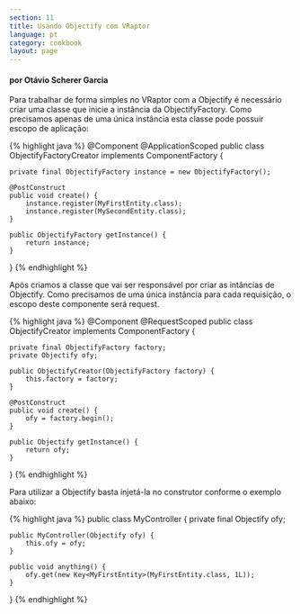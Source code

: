 ```yaml
---
section: 11
title: Usando Objectify com VRaptor
language: pt
category: cookbook
layout: page
---
```


<h4>por Otávio Scherer Garcia</h4>

Para trabalhar de forma simples no VRaptor com a Objectify é necessário criar uma classe que inicie a instância da ObjectifyFactory. Como precisamos apenas de uma única instância esta classe pode possuir escopo de aplicação:

{% highlight java %}
@Component
@ApplicationScoped
public class ObjectifyFactoryCreator
    implements ComponentFactory<ObjectifyFactory> {

    private final ObjectifyFactory instance = new ObjectifyFactory();

    @PostConstruct
    public void create() {
        instance.register(MyFirstEntity.class);
        instance.register(MySecondEntity.class);
    }

    public ObjectifyFactory getInstance() {
        return instance;
    }
}
{% endhighlight %}

Após criamos a classe que vai ser responsável por criar as intâncias de Objectify. Como precisamos de uma única instância para cada requisição, o escopo deste componente será request.

{% highlight java %}
@Component
@RequestScoped
public class ObjectifyCreator
    implements ComponentFactory<Objectify> {

    private final ObjectifyFactory factory;
    private Objectify ofy;

    public ObjectifyCreator(ObjectifyFactory factory) {
        this.factory = factory;
    }

    @PostConstruct
    public void create() {
        ofy = factory.begin();
    }

    public Objectify getInstance() {
        return ofy;
    }
}
{% endhighlight %}

Para utilizar a Objectify basta injetá-la no construtor conforme o exemplo abaixo:

{% highlight java %}
public class MyController {
    private final Objectify ofy;

    public MyController(Objectify ofy) {
        this.ofy = ofy;
    }

    public void anything() {
        ofy.get(new Key<MyFirstEntity>(MyFirstEntity.class, 1L));
    }
}
{% endhighlight %}
